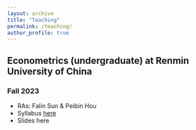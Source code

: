 ```yaml
---
layout: archive
title: "Teaching"
permalink: /teaching/
author_profile: true
---
```


## Econometrics (undergraduate) at Renmin University of China
### Fall 2023
- RAs: Falin Sun & Peibin Hou
- Syllabus [here](/files/syllabus_econometrics_23fall.pdf)
- Slides here 


